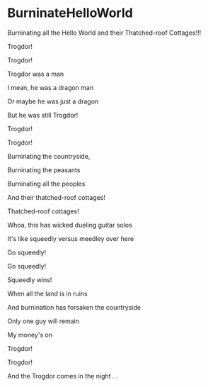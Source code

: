 # BurninateHelloWorld
Burninating all the Hello World and their Thatched-roof Cottages!!!


Trogdor!

Trogdor!

Trogdor was a man

I mean, he was a dragon man

Or maybe he was just a dragon

But he was still Trogdor!

Trogdor!

Trogdor!

Burninating the countryside,

Burninating the peasants

Burninating all the peoples

And their thatched-roof cottages!

Thatched-roof cottages!

Whoa, this has wicked dueling guitar solos

It's like squeedly versus meedley over here

Go squeedly!

Go squeedly!

Squeedly wins!

When all the land is in ruins

And burnination has forsaken the countryside

Only one guy will remain

My money's on

Trogdor!

Trogdor!

And the Trogdor comes in the night . . 
